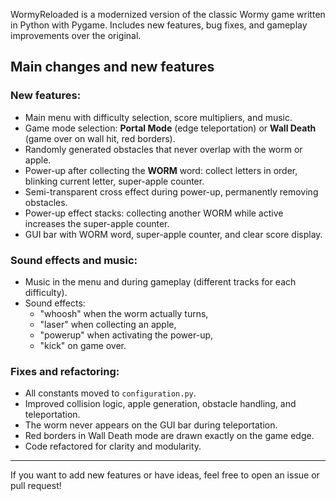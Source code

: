 WormyReloaded is a modernized version of the classic Wormy game written in Python with Pygame.
Includes new features, bug fixes, and gameplay improvements over the original.

## Main changes and new features

### New features:
- Main menu with difficulty selection, score multipliers, and music.
- Game mode selection: **Portal Mode** (edge teleportation) or **Wall Death** (game over on wall hit, red borders).
- Randomly generated obstacles that never overlap with the worm or apple.
- Power-up after collecting the **WORM** word: collect letters in order, blinking current letter, super-apple counter.
- Semi-transparent cross effect during power-up, permanently removing obstacles.
- Power-up effect stacks: collecting another WORM while active increases the super-apple counter.
- GUI bar with WORM word, super-apple counter, and clear score display.

### Sound effects and music:
- Music in the menu and during gameplay (different tracks for each difficulty).
- Sound effects:
  - "whoosh" when the worm actually turns,
  - "laser" when collecting an apple,
  - "powerup" when activating the power-up,
  - "kick" on game over.

### Fixes and refactoring:
- All constants moved to `configuration.py`.
- Improved collision logic, apple generation, obstacle handling, and teleportation.
- The worm never appears on the GUI bar during teleportation.
- Red borders in Wall Death mode are drawn exactly on the game edge.
- Code refactored for clarity and modularity.

---

If you want to add new features or have ideas, feel free to open an issue or pull request!
